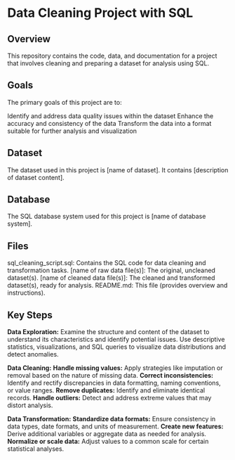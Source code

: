 
# Data Cleaning Project with SQL

## Overview

This repository contains the code, data, and documentation for a project that involves cleaning and preparing a dataset for analysis using SQL.

## Goals

The primary goals of this project are to:

Identify and address data quality issues within the dataset
Enhance the accuracy and consistency of the data
Transform the data into a format suitable for further analysis and visualization
## Dataset

The dataset used in this project is [name of dataset]. It contains [description of dataset content].

## Database

The SQL database system used for this project is [name of database system].

## Files

sql_cleaning_script.sql: Contains the SQL code for data cleaning and transformation tasks.
[name of raw data file(s)]: The original, uncleaned dataset(s).
[name of cleaned data file(s)]: The cleaned and transformed dataset(s), ready for analysis.
README.md: This file (provides overview and instructions).
## Key Steps

**Data Exploration:**
Examine the structure and content of the dataset to understand its characteristics and identify potential issues.
Use descriptive statistics, visualizations, and SQL queries to visualize data distributions and detect anomalies.

**Data Cleaning:**
**Handle missing values:** Apply strategies like imputation or removal based on the nature of missing data.
**Correct inconsistencies:** Identify and rectify discrepancies in data formatting, naming conventions, or value ranges.
**Remove duplicates:** Identify and eliminate identical records.
**Handle outliers:** Detect and address extreme values that may distort analysis.


**Data Transformation:**
**Standardize data formats:** Ensure consistency in data types, date formats, and units of measurement.
**Create new features:** Derive additional variables or aggregate data as needed for analysis.
**Normalize or scale data:** Adjust values to a common scale for certain statistical analyses.
